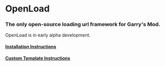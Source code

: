 # OpenLoad
### The only open-source loading url framework for Garry's Mod.

OpenLoad is in early alpha development.

#### [Installation Instructions](https://github.com/Svenskunganka/OpenLoad/wiki/Installation)
#### [Custom Template Instructions](https://github.com/Svenskunganka/OpenLoad/wiki/Making-custom-templates)